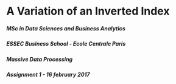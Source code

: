 # A Variation of an Inverted Index

##### MSc in Data Sciences and Business Analytics
##### ESSEC Business School - Ecole Centrale Paris
##### 
##### Massive Data Processing
##### Assignment 1 - 16 february 2017
